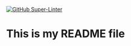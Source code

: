[![GitHub Super-Linter](https://github.com/sumitsingh-kiwi/github-actions/workflows/Lint%20Code%20Base/badge.svg)](https://github.com/marketplace/actions/super-linter)

# This is my README file
